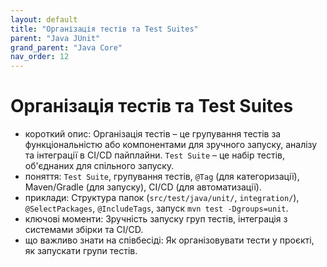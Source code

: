```yaml
---
layout: default
title: "Організація тестів та Test Suites"
parent: "Java JUnit"
grand_parent: "Java Core"
nav_order: 12
---
```


# Організація тестів та Test Suites

*   короткий опис: Організація тестів – це групування тестів за функціональністю або компонентами для зручного запуску, аналізу та інтеграції в CI/CD пайплайни. `Test Suite` – це набір тестів, об'єднаних для спільного запуску.
*   поняття: `Test Suite`, групування тестів, `@Tag` (для категоризації), Maven/Gradle (для запуску), CI/CD (для автоматизації).
*   приклади: Структура папок (`src/test/java/unit/`, `integration/`), `@SelectPackages`, `@IncludeTags`, запуск `mvn test -Dgroups=unit`.
*   ключові моменти: Зручність запуску груп тестів, інтеграція з системами збірки та CI/CD.
*   що важливо знати на співбесіді: Як організовувати тести у проєкті, як запускати групи тестів.
